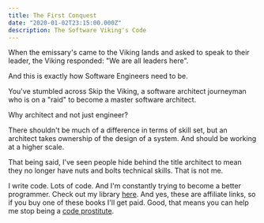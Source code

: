 ```yaml
---
title: The First Conquest
date: "2020-01-02T23:15:00.000Z"
description: The Software Viking's Code
---
```

When the emissary's came to the Viking lands and
asked to speak to their leader, the Viking responded: "We are all leaders here".

And this is exactly how Software Engineers need to be.  

You've stumbled across Skip the Viking, a software architect journeyman
who is on a "raid" to become a master software architect.

Why architect and not just engineer?

There shouldn't be much of a difference in terms of skill set, but an
architect takes ownership of the design of a system.  And should be working 
at a higher scale.

That being said, I've seen people hide behind the title architect to mean
they no longer have nuts and bolts technical skills.  That is not me.

I write code. Lots of code. And I'm constantly trying to become a better programmer.  Check
out my library [here](/books).  And yes, these are affiliate links, so if you buy one of these books I'll get paid.
Good, that means you can help me stop being a [code prostitute](/code-hooker).


